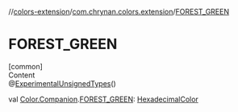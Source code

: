 //[colors-extension](../../index.md)/[com.chrynan.colors.extension](index.md)/[FOREST_GREEN](-f-o-r-e-s-t_-g-r-e-e-n.md)



# FOREST_GREEN  
[common]  
Content  
@[ExperimentalUnsignedTypes](https://kotlinlang.org/api/latest/jvm/stdlib/kotlin/-experimental-unsigned-types/index.html)()  
  
val [Color.Companion](../../../colors-core/colors-core/com.chrynan.colors/-color/-companion/index.md).[FOREST_GREEN](-f-o-r-e-s-t_-g-r-e-e-n.md): [HexadecimalColor](../../../colors-core/colors-core/com.chrynan.colors/-hexadecimal-color/index.md)  




